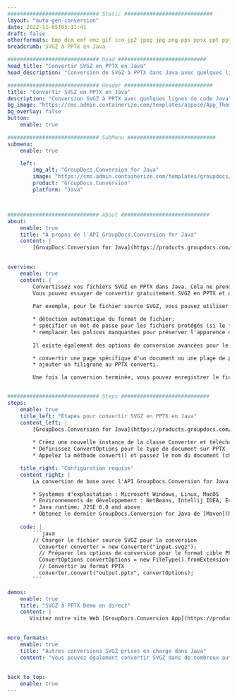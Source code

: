 ```yaml
---
############################# Static ############################
layout: "auto-gen-conversion"
date: 2022-11-05T05:11:41
draft: false
otherformats: bmp dcm emf emz gif ico jp2 jpeg jpg png pps ppsx ppt pptx psb psd svg svgz tga tif tiff webp wmf wmz
breadcrumb: SVGZ à PPTX en Java

############################# Head ############################
head_title: "Convertir SVGZ en PPTX en Java"
head_description: "Conversion de SVGZ à PPTX dans Java avec quelques lignes de code. Convertissez plus de 160 formats de fichiers à l'aide de l'API de conversion de documents GroupDocs pour Java"

############################# Header ############################
title: "Convertir SVGZ en PPTX en Java"
description: "Conversion SVGZ à PPTX avec quelques lignes de code Java"
bg_image: "https://cms.admin.containerize.com/templates/aspose/App_Themes/V3/images/bg/header1.png"
bg_overlay: false
button:
    enable: true

############################# SubMenu ############################
submenu:
    enable: true

    left:
        img_alt: "GroupDocs.Conversion for Java"
        image: "https://cms.admin.containerize.com/templates/groupdocs/images/product-logos/90x90-noborder/groupdocs-conversion-java.png"
        product: "GroupDocs.Conversion"
        platform: "Java"



############################# About ############################
about:
    enable: true
    title: "À propos de l'API GroupDocs.Conversion for Java"
    content: |
        [GroupDocs.Conversion for Java](https://products.groupdocs.com/conversion/java/) est une API de conversion de format de fichier avancée pour la conversion entre les formats d'image et de document populaires tels que Microsoft Office, OpenDocument, PDF, HTML, e-mail, CAO. et bien plus encore avec seulement quelques lignes de code. L'API native détecte automatiquement les formats des documents originaux et propose de nombreuses options de personnalisation des documents convertis. Outre la fonction d'extraction d'informations d'un document, il prend également en charge la mise en cache des résultats de conversion sur le disque local par défaut. Cependant, tout type de stockage de cache peut être pris en charge en implémentant les interfaces appropriées - Amazon S3, Dropbox, Google Drive, Windows Azure, Reddis ou tout autre.
    

overview:
    enable: true
    content: |
        Convertissez vos fichiers SVGZ en PPTX dans Java. Cela ne prend que quelques lignes de code Java sur n'importe quelle plate-forme de votre choix, telle que Windows, Linux, macOS.
        Vous pouvez essayer de convertir gratuitement SVGZ en PPTX et évaluer la qualité des résultats de conversion. En plus des scripts de conversion de fichiers simples, vous pouvez essayer des options plus sophistiquées pour charger le fichier source SVGZ et stocker la sortie PPTX. 
        
        Par exemple, pour le fichier source SVGZ, vous pouvez utiliser les options de chargement suivantes :

        * détection automatique du format de fichier;
        * spécifier un mot de passe pour les fichiers protégés (si le format de fichier le prend en charge);
        * remplacer les polices manquantes pour préserver l'apparence du document.
        
        Il existe également des options de conversion avancées pour le fichier PPTX :

        * convertir une page spécifique d'un document ou une plage de pages;
        * ajouter un filigrane au PPTX converti.

        Une fois la conversion terminée, vous pouvez enregistrer le fichier PPTX dans votre chemin de fichier local ou dans un stockage tiers tel que FTP, Amazon S3, Google Drive, Dropbox, etc. Veuillez noter - pour convertir SVGZ à PPTX, vous n'avez pas besoin d'installer de logiciel supplémentaire, tel que MS Office, Open Office, Adobe Acrobat Reader, etc.


############################# Steps ############################
steps:
    enable: true
    title_left: "Étapes pour convertir SVGZ en PPTX en Java"
    content_left: |
        [GroupDocs.Conversion for Java](https://products.groupdocs.com/conversion/java/) permet aux développeurs de convertir facilement le fichier SVGZ en PPTX avec quelques lignes de code.
        
        * Créez une nouvelle instance de la classe Converter et téléchargez le fichier SVGZ avec le chemin complet
        * Définissez ConvertOptions pour le type de document sur PPTX
        * Appelez la méthode convert() et passez le nom du document (chemin complet) et le format (PPTX) en tant que paramètre

    title_right: "Configuration requise"
    content_right: |
        La conversion de base avec l'API GroupDocs.Conversion for Java peut être effectuée avec seulement quelques lignes de code. Nos API sont prises en charge sur toutes les principales plates-formes et systèmes d'exploitation. Avant d'exécuter le code ci-dessous, assurez-vous que les prérequis suivants sont installés sur votre système.

        * Systèmes d'exploitation : Microsoft Windows, Linux, MacOS
        * Environnements de développement : NetBeans, Intellij IDEA, Eclipse, etc.
        * Java runtime: J2SE 6.0 and above
        * Obtenez le dernier GroupDocs.Conversion for Java de [Maven](https://repository.groupdocs.com/webapp/#/artifacts/browse/tree/General/repo/com/groupdocs/groupdocs-conversion)
         
    code: |
        ```java    
        // Charger le fichier source SVGZ pour la conversion
          Converter converter = new Converter("input.svgz");
          // Préparer les options de conversion pour le format cible PPTX
          ConvertOptions convertOptions = new FileType().fromExtension("pptx").getConvertOptions();
          // Convertir au format PPTX
          converter.convert("output.pptx", convertOptions);
        ```

demos:
    enable: true
    title: "SVGZ à PPTX Démo en direct"
    content: |
       Visitez notre site Web [GroupDocs.Conversion App](https://products.groupdocs.app/conversion/family) et essayez la conversion SVGZ à PPTX maintenant. La démo gratuite présente les avantages suivants
          

more_formats:
    enable: true
    title: "Autres conversions SVGZ prises en charge dans Java"
    content: "Vous pouvez également convertir SVGZ dans de nombreux autres formats de fichiers. Veuillez consulter la liste ci-dessous."
       
       
back_to_top:
    enable: true
---
```

